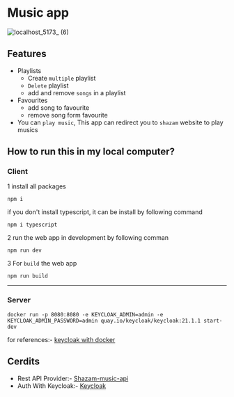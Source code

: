 # Music app
![localhost_5173_ (6)](https://github.com/vimal-oneway/musicApp/assets/90978643/b4344e92-4cbd-4486-bf8a-3fbfec3c91bf)



## Features
 * Playlists
    * Create ``multiple`` playlist
    * ``Delete`` playlist
    * add and remove ``songs`` in a playlist
 * Favourites
    * add song to favourite
    * remove song form favourite
 * You can `play music`, This app can redirect you to ``shazam`` website to play musics

## How to run this in my local computer?
### Client
1 install all packages
````
npm i 
````

if you don't install typescript, it can be install by following command
````
npm i typescript
````

2 run the web app in development by following comman 
````
npm run dev
````
3 For `build` the web app 
````
npm run build
````
___

###  Server

```
docker run -p 8080:8080 -e KEYCLOAK_ADMIN=admin -e KEYCLOAK_ADMIN_PASSWORD=admin quay.io/keycloak/keycloak:21.1.1 start-dev
```
for references:- 
[keycloak with docker](https://www.keycloak.org/getting-started/getting-started-docker)


## Cerdits
* Rest API Provider:- [Shazam-music-api](https://rapidapi.com/apidojo/api/shazam/)
* Auth With Keycloak:- [Keycloak](https://www.keycloak.org/)
